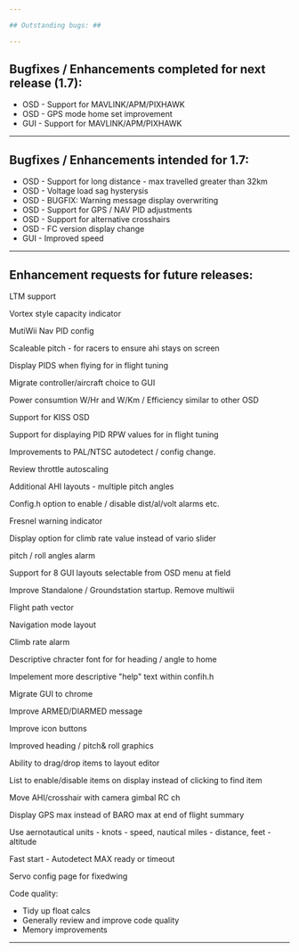 ```yaml
---

## Outstanding bugs: ##

---
```


## Bugfixes / Enhancements completed for next release (1.7): ##
 * OSD    - Support for MAVLINK/APM/PIXHAWK
 * OSD    - GPS mode home set improvement
 * GUI    - Support for MAVLINK/APM/PIXHAWK

---

## Bugfixes / Enhancements intended for 1.7: ##

 * OSD    - Support for long distance - max travelled greater than 32km
 * OSD    - Voltage load sag hysterysis
 * OSD    - BUGFIX: Warning message display overwriting
 * OSD    - Support for GPS / NAV PID adjustments
 * OSD    - Support for alternative crosshairs
 * OSD    - FC version display change
 * GUI    - Improved speed

---

## Enhancement requests for future releases: ##

LTM support 

Vortex style capacity indicator

MutiWii Nav PID config

Scaleable pitch - for racers to ensure ahi stays on screen

Display PIDS when flying for in flight tuning

Migrate controller/aircraft choice to GUI

Power consumtion W/Hr and W/Km / Efficiency similar to other OSD

Support for KISS OSD

Support for displaying PID RPW values for in flight tuning

Improvements to PAL/NTSC autodetect / config change.

Review throttle autoscaling

Additional AHI layouts - multiple pitch angles

Config.h option to enable / disable dist/al/volt alarms etc.

Fresnel warning indicator

Display option for climb rate value instead of vario slider

pitch / roll angles alarm

Support for 8 GUI layouts selectable from OSD menu at field

Improve Standalone / Groundstation startup. Remove multiwii

Flight path vector

Navigation mode layout

Climb rate alarm

Descriptive chracter font for for heading / angle to home

Impelement more descriptive "help" text within confih.h

Migrate GUI to chrome

Improve ARMED/DIARMED message

Improve icon buttons

Improved heading / pitch& roll graphics 

Ability to drag/drop items to layout editor

List to enable/disable items on display instead of clicking to find item

Move AHI/crosshair with camera gimbal RC ch

Display GPS max instead of BARO max at end of flight summary

Use aernotautical units - knots - speed, nautical miles - distance, feet - altitude

Fast start - Autodetect MAX ready or timeout

Servo config page for fixedwing



Code quality:

 - Tidy up float calcs
 - Generally review and improve code quality
 - Memory improvements
 
---
 








